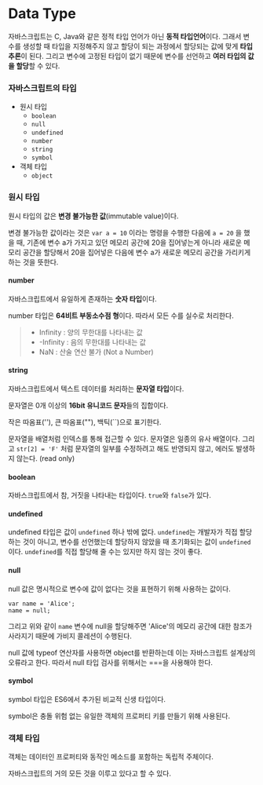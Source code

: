 # Data Type

자바스크립트는 C, Java와 같은 정적 타입 언어가 아닌 **동적 타입언어**이다. 그래서 변수를 생성할 때 타입을 지정해주지 않고 할당이 되는 과정에서 할당되는 값에 맞게 **타입 추론**이 된다. 그리고 변수에 고정된 타입이 없기 때문에 변수를 선언하고 **여러 타입의 값을 할당**할 수 있다.

### 자바스크립트의 타입 

* 원시 타입 
  * `boolean`
  * `null`
  * `undefined`
  * `number`
  * `string`
  * `symbol`
* 객체 타입 
  * `object`

### 원시 타입 

원시 타입의 값은 **변경 불가능한 값**\(immutable value\)이다.

변경 불가능한 값이라는 것은 `var a = 10` 이라는 명령을 수행한 다음에 `a = 20` 을 했을 때, 기존에 변수 a가 가지고 있던 메모리 공간에 20을 집어넣는게 아니라 새로운 메모리 공간을 할당해서 20을 집어넣은 다음에 변수 a가 새로운 메모리 공간을 가리키게 하는 것을 뜻한다.

#### number

자바스크립트에서 유일하게 존재하는 **숫자 타입**이다. 

number 타입은 **64비트 부동소수점 형**이다. 따라서 모든 수를 실수로 처리한다.

> * Infinity : 양의 무한대를 나타내는 값 
> * -Infinity : 음의 무한대를 나타내는 값 
> * NaN : 산술 연산 불가 \(Not a Number\)

#### string

자바스크립트에서 텍스트 데이터를 처리하는 **문자열 타입**이다.

문자열은 0개 이상의 **16bit 유니코드 문자**들의 집합이다. 

작은 따옴표\(''\), 큰 따옴표\(""\), 백틱\(\`\`\)으로 표기한다.

문자열을 배열처럼 인덱스를 통해 접근할 수 있다. 문자열은 일종의 유사 배열이다. 그리고 `str[2] = 'F'` 처럼 문자열의 일부를 수정하려고 해도 반영되지 않고, 에러도 발생하지 않는다. \(read only\)

#### boolean

자바스크립트에서 참, 거짓을 나타내는 타입이다. `true`와 `false`가 있다.

#### undefined

undefined 타입은 값이 `undefined` 하나 밖에 없다. `undefined`는 개발자가 직접 할당하는 것이 아니고, 변수를 선언했는데 할당하지 않았을 때 초기화되는 값이 `undefined`이다. `undefined`를 직접 할당해 줄 수는 있지만 하지 않는 것이 좋다.

#### null

null 값은 명시적으로 변수에 값이 없다는 것을 표현하기 위해 사용하는 값이다.

```text
var name = 'Alice';
name = null;
```

그리고 위와 같이 `name` 변수에 null을 할당해주면 'Alice'의 메모리 공간에 대한 참조가 사라지기 때문에 가비지 콜레션이 수행된다.

null 값에 typeof 연산자를 사용하면 object를 반환하는데 이는 자바스크립트 설계상의 오류라고 한다. 따라서 null 타입 검사를 위해서는 ===을 사용해야 한다.

#### symbol

symbol 타입은 ES6에서 추가된 비교적 신생 타입이다. 

symbol은 충돌 위험 없는 유일한 객체의 프로퍼티 키를 만들기 위해 사용된다. 

### 객체 타입 

객체는 데이터인 프로퍼티와 동작인 메소드를 포함하는 독립적 주체이다.

자바스크립트의 거의 모든 것을 이루고 있다고 할 수 있다.

